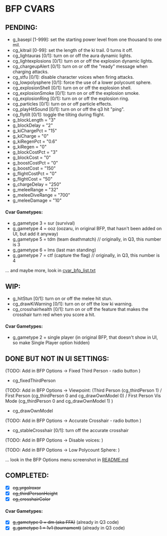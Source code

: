 # BFP CVARS

## PENDING:

- g_basepl [1-999]: set the starting power level from one thousand to one mil.
- cg_kitrail [0-99]: set the length of the ki trail. 0 turns it off.
- cg_lightauras [0/1]: turn on or off the aura dynamic lights.
- cg_lightexplosions [0/1]: turn on or off the explosion dynamic lights.
- cg_chargeupAlert [0/1]: turn on or off the "ready" message when charging attacks.
- cg_stfu [0/1]: disable character voices when firing attacks.
- cg_lowpolysphere [0/1]: force the use of a lower polycount sphere.
- cg_explosionShell [0/1]: turn on or off the explosion shell.
- cg_explosionSmoke [0/1]: turn on or off the explosion smoke.
- cg_explosionRing [0/1]: turn on or off the explosion ring.
- cg_particles [0/1]: turn on or off particle effects.
- cg_playHitSound [0/1]: turn on or off the q3 hit "ping".
- cg_flytilt [0/1]: toggle the tilting during flight.
- g_blockLength = "3"
- g_blockDelay = "2"
- g_kiChargePct = "15"
- g_kiCharge = "0"
- g_kiRegenPct = "0.6"
- g_kiRegen = "0"
- g_blockCostPct = "3"
- g_blockCost = "0"
- g_boostCostPct = "0"
- g_boostCost = "150"
- g_flightCostPct = "0"
- g_flightCost = "50"
- g_chargeDelay = "250"
- g_meleeRange = "32"
- g_meleeDiveRange = "700"
- g_meleeDamage = "10"

#### Cvar Gametypes:

- g_gametype 3 = sur (survival)
- g_gametype 4 = ooz (oozaru, in original BFP, that hasn't been added on UI, but add it anyway)
- g_gametype 5 = tdm (team deathmatch) // originally, in Q3, this number is 3
- g_gametype 6 = lms (last man standing)
- g_gametype 7 = ctf (capture the flag) // originally, in Q3, this number is 4

... and maybe more, look in [cvar_bfp_list.txt](docs/cvar_bfp_list.txt)


## WIP:

- g_hitStun [0/1]: turn on or off the melee hit stun.
- cg_drawKiWarning [0/1]: turn on or off the low ki warning.
- cg_crosshairhealth [0/1]: turn on or off the feature that makes the crosshair turn red when you score a hit.

#### Cvar Gametypes:

- g_gametype 2 = single player (in original BFP, that doesn't show in UI, so make Single Player option hidden)


## DONE BUT NOT IN UI SETTINGS:

(TODO: Add in BFP Options -> Fixed Third Person - radio button )
- cg_fixedThirdPerson

(TODO: Add in BFP Options -> Viewpoint: (Third Person (cg_thirdPerson 1) / First Person (cg_thirdPerson 0 and cg_drawOwnModel 0) / First Person Vis Mode (cg_thirdPerson 0 and cg_drawOwnModel 1) )
- cg_drawOwnModel

(TODO: Add in BFP Options -> Accurate Crosshair - radio button )
- cg_stableCrosshair [0/1]: turn off the accurate crosshair

(TODO: Add in BFP Options -> Disable voices: )

(TODO: Add in BFP Options -> Low Polycount Sphere: )

... look in the BFP Options menu screenshot in [README.md](README.md)


## COMPLETED:

- [x] ~~cg_yrgolroxor~~
- [x] ~~cg_thirdPersonHeight~~
- [x] ~~cg_crosshairColor~~

#### Cvar Gametypes:

- [x] ~~g_gametype 0 = dm (aka FFA)~~ (already in Q3 code)
- [x] ~~g_gametype 1 = 1v1 (tournament)~~ (already in Q3 code)